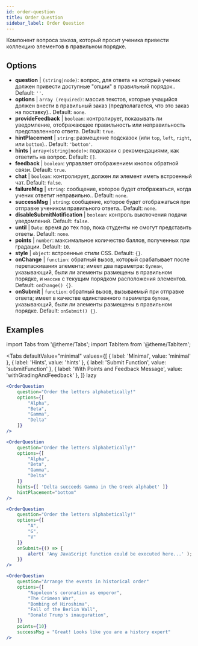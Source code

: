 ```yaml
---
id: order-question
title: Order Question
sidebar_label: Order Question
---
```


Компонент вопроса заказа, который просит ученика привести коллекцию элементов в правильном порядке.

## Options

* __question__ | `(string|node)`: вопрос, для ответа на который ученик должен привести доступные "опции" в правильный порядок.. Default: `''`.
* __options__ | `array (required)`: массив текстов, которые учащийся должен внести в правильный заказ (предполагается, что это заказ на поставку).. Default: `none`.
* __provideFeedback__ | `boolean`: контролирует, показывать ли уведомление, отображающее правильность или неправильность представленного ответа. Default: `true`.
* __hintPlacement__ | `string`: размещение подсказок (или `top`, `left`, `right`, или `bottom`).. Default: `'bottom'`.
* __hints__ | `array<(string|node)>`: подсказки с рекомендациями, как ответить на вопрос. Default: `[]`.
* __feedback__ | `boolean`: управляет отображением кнопок обратной связи. Default: `true`.
* __chat__ | `boolean`: контролирует, должен ли элемент иметь встроенный чат. Default: `false`.
* __failureMsg__ | `string`: сообщение, которое будет отображаться, когда ученик ответит неправильно.. Default: `none`.
* __successMsg__ | `string`: сообщение, которое будет отображаться при отправке учеником правильного ответа.. Default: `none`.
* __disableSubmitNotification__ | `boolean`: контроль выключения подачи уведомлений. Default: `false`.
* __until__ | `Date`: время до тех пор, пока студенты не смогут представить ответы. Default: `none`.
* __points__ | `number`: максимальное количество баллов, полученных при градации. Default: `10`.
* __style__ | `object`: встроенные стили CSS. Default: `{}`.
* __onChange__ | `function`: обратный вызов, который срабатывает после перетаскивания элемента; имеет два параметра: `булеан`, указывающий, были ли элементы размещены в правильном порядке, и `массив` с текущим порядком расположения элементов. Default: `onChange() {}`.
* __onSubmit__ | `function`: обратный вызов, вызываемый при отправке ответа; имеет в качестве единственного параметра `булеан`, указывающий, были ли элементы размещены в правильном порядке. Default: `onSubmit() {}`.


## Examples

import Tabs from '@theme/Tabs';
import TabItem from '@theme/TabItem';

<Tabs
    defaultValue="minimal"
    values={[
        { label: 'Minimal', value: 'minimal' },
        { label: 'Hints', value: 'hints' },
        { label: 'Submit Function', value: 'submitFunction' },
        { label: 'With Points and Feedback Message', value: 'withGradingAndFeedback' },
    ]}
    lazy
>

<TabItem value="minimal">

```jsx live
<OrderQuestion
    question="Order the letters alphabetically!"
    options={[
        "Alpha",
        "Beta",
        "Gamma",
        "Delta"
    ]}
/>
```
</TabItem>

<TabItem value="hints">

```jsx live
<OrderQuestion
    question="Order the letters alphabetically!"
    options={[
        "Alpha",
        "Beta",
        "Gamma",
        "Delta"
    ]}
    hints={[ 'Delta succeeds Gamma in the Greek alphabet' ]}
    hintPlacement="bottom"
/>
```
</TabItem>

<TabItem value="submitFunction">

```jsx live
<OrderQuestion
    question="Order the letters alphabetically!"
    options={[
        "A",
        "G",
        "V"
    ]}
    onSubmit={() => {
        alert( 'Any JavaScript function could be executed here...' );
    }}
/>
```
</TabItem>

<TabItem value="withGradingAndFeedback">

```jsx live
<OrderQuestion
    question="Arrange the events in historical order"
    options={[
        "Napoleon's coronation as emperor",
        "The Crimean War",
        "Bombing of Hiroshima",
        "Fall of the Berlin Wall",
        "Donald Trump's inauguration",
    ]}
    points={10}
    successMsg = "Great! Looks like you are a history expert"
/>
```
</TabItem>

</Tabs>
